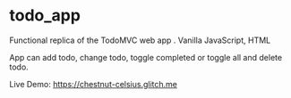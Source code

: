 # todo_app
Functional replica of the TodoMVC web app   .   Vanilla JavaScript, HTML

App can add todo, change todo, toggle completed or toggle all and delete todo.

Live Demo: https://chestnut-celsius.glitch.me
